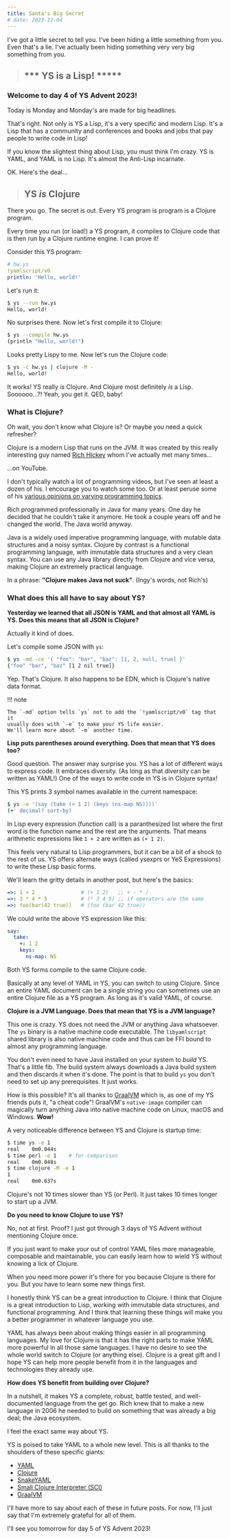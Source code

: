 ```yaml
---
title: Santa's Big Secret
# date: 2023-12-04
---
```


I've got a little secret to tell you.
I've been hiding a little something from you.
Even that's a lie.
I've actually been hiding something very very big something from you.

> ## \*\*\* YS is a Lisp! \*\*\***

### Welcome to day 4 of YS Advent 2023!

Today is Monday and Monday's are made for big headlines.

That's right.
Not only is YS a Lisp, it's a very specific and modern Lisp.
It's a Lisp that has a community and conferences and books and jobs that pay
people to write code in Lisp!

If you know the slightest thing about Lisp, you must think I'm crazy.
YS is YAML, and YAML is no Lisp.
It's almost the Anti-Lisp incarnate.

OK. Here's the deal...

> ## YS _is_ Clojure

There you go. The secret is out.
Every YS program is program is a Clojure program.

Every time you run (or load!) a YS program, it compiles to Clojure code that is
then run by a Clojure runtime engine.
I can prove it!

Consider this YS program:

```yaml
# hw.ys
!yamlscript/v0
println: 'Hello, world!'
```

Let's run it:

```bash
$ ys --run hw.ys
Hello, world!
```

No surprises there.
Now let's first compile it to Clojure:

```bash
$ ys --compile hw.ys
(println "Hello, world!")
```

Looks pretty Lispy to me.
Now let's run the Clojure code:

```bash
$ ys -c hw.ys | clojure -M -
Hello, world!
```

It works!
YS really _is_ Clojure.
And Clojure most definitely _is_ a Lisp.
Soooooo...?!
Yeah, you get it. QED, baby!


### What is Clojure?

Oh wait, you don't know what Clojure is?
Or maybe you need a quick refresher?

Clojure is a modern Lisp that runs on the JVM.
It was created by this really interesting guy named [Rich Hickey](
https://en.wikipedia.org/wiki/Rich_Hickey) whom I've actually met many times...

...on YouTube.

I don't typically watch a lot of programming videos, but I've seen at least a
dozen of his.
I encourage you to watch some too.
Or at least peruse some of his [various opinions on varying programming topics](
https://gist.github.com/reborg/dc8b0c96c397a56668905e2767fd697f).

Rich programmed professionally in Java for many years.
One day he decided that he couldn't take it anymore.
He took a couple years off and he changed the world.
The Java world anyway.

Java is a widely used imperative programming language, with mutable data
structures and a noisy syntax.
Clojure by contrast is a functional programming language, with immutable data
structures and a very clean syntax.
You can use any Java library directly from Clojure and vice versa, making
Clojure an extremely practical language.

In a phrase: **"Clojure makes Java not suck"**. (Ingy's words, not Rich's)


### What does this all have to say about YS?

**Yesterday we learned that all JSON is YAML and that almost all YAML is YS.
Does this means that all JSON is Clojure?**

Actually it kind of does.

Let's compile some JSON with `ys`:

```bash
$ ys -md -ce '{ "foo": "bar", "baz": [1, 2, null, true] }'
{"foo" "bar", "baz" [1 2 nil true]}
```

Yep. That's Clojure.
It also happens to be EDN, which is Clojure's native data format.

!!! note

    The `-md` option tells `ys` not to add the `!yamlscript/v0` tag that it
    usually does with `-e` to make your YS life easier.
    We'll learn more about `-m` another time.

**Lisp puts parentheses around everything.
Does that mean that YS does too?**

Good question. The answer may surprise you.
YS has a lot of different ways to express code.
It embraces diversity. (As long as that diversity can be written as YAML!)
One of the ways to write code in YS is in Clojure syntax!

This YS prints 3 symbol names available in the current namespace:

```bash
$ ys -e '(say (take (+ 1 2) (keys (ns-map NS))))'
(+' decimal? sort-by)
```

In Lisp every expression (function call) is a paranthesized list where the first
word is the function name and the rest are the arguments.
That means arithmetic expressions like `1 + 2` are written as `(+ 1 2)`.

This feels very natural to Lisp programmers, but it can be a bit of a shock to
the rest of us.
YS offers alternate ways (called ysexprs or YeS Expressions) to write
these Lisp basic forms.

We'll learn the gritty details in another post, but here's the basics:

```yaml
=>: 1 + 2               # (+ 1 2)   ;; + - * /
=>: 3 * 4 * 5           # (* 3 4 5) ;; if operators are the same
=>: foo(bar(42 true))   # (foo (bar 42 true))
```

We could write the above YS expression like this:

```yaml
say:
  take:
    +: 1 2
    keys:
      ns-map: NS
```

Both YS forms compile to the same Clojure code.

Basically at any level of YAML in YS, you can switch to using Clojure.
Since an entire YAML document can be a single string you can sometimes use an
entire Clojure file as a YS program.
As long as it's valid YAML, of course.


**Clojure is a JVM Language.
Does that mean that YS is a JVM language?**

This one is crazy.
YS does not need the JVM or anything Java whatsoever.
The `ys` binary is a native machine code executable.
The `libyamlscript` shared library is also native machine code and thus can be
FFI bound to almost any programming language.

You don't even need to have Java installed on your system to *build* YS.
That's a little fib.
The build system always downloads a Java build system and then discards it when
it's done.
The point is that to build `ys` you don't need to set up any prerequisites.
It just works.

How is this possible?
It's all thanks to [GraalVM](https://www.graalvm.org/) which is, as one of my YS
friends puts it, "a cheat code"!
GraalVM's `native-image` compiler can magically turn anything Java into native
machine code on Linux, macOS and Windows.
**Wow!**

A very noticeable difference between YS and Clojure is startup time:

```bash
$ time ys -e 1
real    0m0.044s
$ time perl -e 1    # for comparison
real    0m0.048s
$ time clojure -M -e 1
1
real    0m0.637s
```

Clojure's not 10 times slower than YS (or Perl).
It just takes 10 times longer to start up a JVM.


**Do you need to know Clojure to use YS?**

No, not at first.
Proof?
I just got through 3 days of YS Advent without mentioning Clojure once.

If you just want to make your out of control YAML files more manageable,
composable and maintainable, you can easily learn how to wield YS without
knowing a lick of Clojure.

When you need more power it's there for you because Clojure is there for you.
But you have to learn some new things first.

I honestly think YS can be a great introduction to Clojure.
I think that Clojure is a great introduction to Lisp, working with immutable
data structures, and functional programming.
And I think that learning these things will make you a better programmer in
whatever language you use.

YAML has always been about making things easier in all programming languages.
My love for Clojure is that it has the right parts to make YAML more powerful
in all those same languages.
I have no desire to see the whole world switch to Clojure (or anything else).
Clojure is a great gift and I hope YS can help more people benefit from it in
the languages and technologies they already use.


**How does YS benefit from building over Clojure?**

In a nutshell, it makes YS a complete, robust, battle tested, and
well-documented language from the get go.
Rich knew that to make a new language in 2006 he needed to build on something
that was already a big deal; the Java ecosystem.

I feel the exact same way about YS.

YS is poised to take YAML to a whole new level.
This is all thanks to the shoulders of these specific giants:

* [YAML](https://yaml.org/)
* [Clojure](https://clojure.org/)
* [SnakeYAML](https://bitbucket.org/asomov/snakeyaml/src/master/)
* [Small Clojure Interpreter (SCI)](https://github.com/babashka/sci)
* [GraalVM](https://www.graalvm.org/)

I'll have more to say about each of these in future posts.
For now, I'll just say that I'm extremely grateful for all of them.

I'll see you tomorrow for day 5 of YS Advent 2023!
